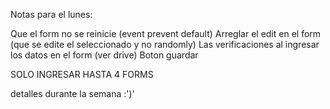 Notas para el lunes:

Que el form no se reinicie (event prevent default)
Arreglar el edit en el form (que se edite el seleccionado y no randomly)
Las verificaciones al ingresar los datos en el form (ver drive)
Boton guardar 

SOLO INGRESAR HASTA 4 FORMS


detalles durante la semana :')'